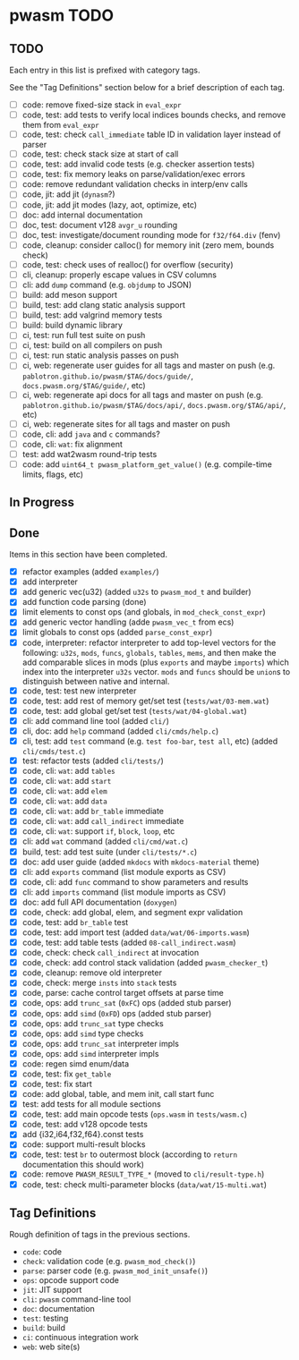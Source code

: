# pwasm TODO

## TODO

Each entry in this list is prefixed with category tags.

See the "Tag Definitions" section below for a brief description of each
tag.

* [ ] code: remove fixed-size stack in `eval_expr`
* [ ] code, test: add tests to verify local indices bounds checks, and
      remove them from `eval_expr`
* [ ] code, test: check `call_immediate` table ID in validation layer
      instead of parser
* [ ] code, test: check stack size at start of call
* [ ] code, test: add invalid code tests (e.g. checker assertion tests)
* [ ] code, test: fix memory leaks on parse/validation/exec errors
* [ ] code: remove redundant validation checks in interp/env calls
* [ ] code, jit: add jit (`dynasm`?)
* [ ] code, jit: add jit modes (lazy, aot, optimize, etc)
* [ ] doc: add internal documentation
* [ ] doc, test: document v128 `avgr_u` rounding
* [ ] doc, test: investigate/document rounding mode for `f32/f64.div` (fenv)
* [ ] code, cleanup: consider calloc() for memory init (zero mem, bounds check)
* [ ] code, test: check uses of realloc() for overflow (security)
* [ ] cli, cleanup: properly escape values in CSV columns
* [ ] cli: add `dump` command (e.g. `objdump` to JSON)
* [ ] build: add meson support
* [ ] build, test: add clang static analysis support
* [ ] build, test: add valgrind memory tests
* [ ] build: build dynamic library
* [ ] ci, test: run full test suite on push
* [ ] ci, test: build on all compilers on push
* [ ] ci, test: run static analysis passes on push
* [ ] ci, web: regenerate user guides for all tags and master on push (e.g. `pablotron.github.io/pwasm/$TAG/docs/guide/`, `docs.pwasm.org/$TAG/guide/`, etc)
* [ ] ci, web: regenerate api docs for all tags and master on push (e.g. `pablotron.github.io/pwasm/$TAG/docs/api/`, `docs.pwasm.org/$TAG/api/`, etc)
* [ ] ci, web: regenerate sites for all tags and master on push
* [ ] code, cli: add `java` and `c` commands?
* [ ] code, cli: `wat`: fix alignment
* [ ] test: add wat2wasm round-trip tests
* [ ] code: add `uint64_t pwasm_platform_get_value()` (e.g. compile-time limits, flags, etc)

## In Progress

## Done

Items in this section have been completed.

* [x] refactor examples (added `examples/`)
* [x] add interpreter
* [x] add generic vec(u32) (added `u32s` to `pwasm_mod_t` and builder)
* [x] add function code parsing (done)
* [x] limit elements to const ops (and globals, in `mod_check_const_expr`)
* [x] add generic vector handling (adde `pwasm_vec_t` from ecs)
* [x] limit globals to const ops (added `parse_const_expr`)
* [x] code, interpreter: refactor interpreter to add top-level vectors
  for the following: `u32s`, `mods`, `funcs`, `globals`, `tables`,
  `mems`, and then make the add comparable slices in mods (plus
  `exports` and maybe `imports`) which index into the interpreter
  `u32s` vector.  `mods` and `funcs` should be `union`s to distinguish
  between native and internal.
* [x] code, test: test new interpreter
* [x] code, test: add rest of memory get/set test (`tests/wat/03-mem.wat`)
* [x] code, test: add global get/set test (`tests/wat/04-global.wat`)
* [x] cli: add command line tool (added `cli/`)
* [x] cli, doc: add `help` command (added `cli/cmds/help.c`)
* [x] cli, test: add `test` command (e.g. `test foo-bar`, `test all`,
  etc) (added `cli/cmds/test.c`)
* [x] test: refactor tests (added `cli/tests/`)
* [x] code, cli: `wat`: add `tables`
* [x] code, cli: `wat`: add `start`
* [x] code, cli: `wat`: add `elem`
* [x] code, cli: `wat`: add `data`
* [x] code, cli: `wat`: add `br_table` immediate
* [x] code, cli: `wat`: add `call_indirect` immediate
* [x] code, cli: `wat`: support `if`, `block`, `loop`, etc
* [x] cli: add `wat` command (added `cli/cmd/wat.c`)
* [x] build, test: add test suite (under `cli/tests/*.c`)
* [x] doc: add user guide (added `mkdocs` with `mkdocs-material` theme)
* [x] cli: add `exports` command (list module exports as CSV)
* [x] code, cli: add `func` command to show parameters and results
* [x] cli: add `imports` command (list module imports as CSV)
* [x] doc: add full API documentation (`doxygen`)
* [x] code, check: add global, elem, and segment expr validation
* [x] code, test: add `br_table` test
* [x] code, test: add import test (added `data/wat/06-imports.wasm`)
* [x] code, test: add table tests (added `08-call_indirect.wasm`)
* [x] code, check: check `call_indirect` at invocation
* [x] code, check: add control stack validation (added `pwasm_checker_t`)
* [x] code, cleanup: remove old interpreter
* [x] code, check: merge `insts` into  `stack` tests
* [x] code, parse: cache control target offsets at parse time
* [x] code, ops: add `trunc_sat` (`0xFC`) ops (added stub parser)
* [x] code, ops: add `simd` (`0xFD`) ops (added stub parser)
* [x] code, ops: add `trunc_sat` type checks
* [x] code, ops: add `simd` type checks
* [x] code, ops: add `trunc_sat` interpreter impls
* [x] code, ops: add `simd` interpreter impls
* [x] code: regen simd enum/data
* [x] code, test: fix `get_table`
* [x] code, test: fix start
* [x] code: add global, table, and mem init, call start func
* [x] test: add tests for all module sections
* [x] code, test: add main opcode tests (`ops.wasm` in `tests/wasm.c`)
* [x] code, test: add v128 opcode tests
* [x] add {i32,i64,f32,f64}.const tests
* [x] code: support multi-result blocks
* [x] code, test: test `br` to outermost block (according to `return` documentation this should work)
* [x] code: remove `PWASM_RESULT_TYPE_*` (moved to `cli/result-type.h`)
* [x] code, test: check multi-parameter blocks (`data/wat/15-multi.wat`)

## Tag Definitions

Rough definition of tags in the previous sections.

* `code`: code
* `check`: validation code (e.g. `pwasm_mod_check()`)
* `parse`: parser code (e.g. `pwasm_mod_init_unsafe()`)
* `ops`: opcode support code
* `jit`: JIT support
* `cli`: `pwasm` command-line tool
* `doc`: documentation
* `test`: testing
* `build`: build
* `ci`: continuous integration work
* `web`: web site(s)
